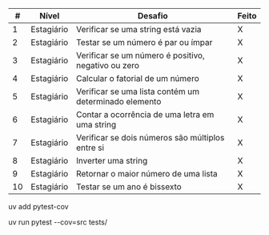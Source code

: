 | #  | Nível      | Desafio                                                | Feito |
| -- | ----------- | ------------------------------------------------------ | ----- |
| 1  | Estagiário | Verificar se uma string está vazia                    | X     |
| 2  | Estagiário | Testar se um número é par ou ímpar                  | X     |
| 3  | Estagiário | Verificar se um número é positivo, negativo ou zero  | X     |
| 4  | Estagiário | Calcular o fatorial de um número                      | X     |
| 5  | Estagiário | Verificar se uma lista contém um determinado elemento | X     |
| 6  | Estagiário | Contar a ocorrência de uma letra em uma string        | X     |
| 7  | Estagiário | Verificar se dois números são múltiplos entre si    | X     |
| 8  | Estagiário | Inverter uma string                                    | X     |
| 9  | Estagiário | Retornar o maior número de uma lista                  | X     |
| 10 | Estagiário | Testar se um ano é bissexto                           | X     |

uv add pytest-cov

uv run pytest --cov=src tests/
